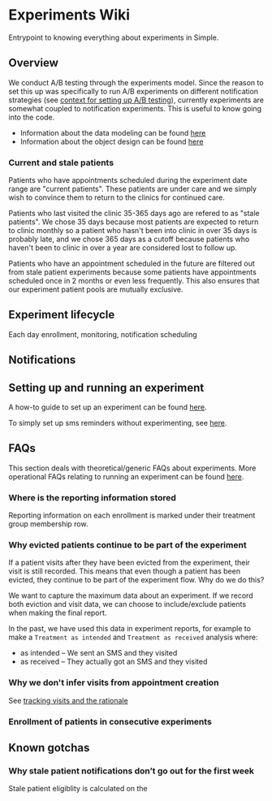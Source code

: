 # Experiments Wiki

Entrypoint to knowing everything about experiments in Simple.

## Overview

We conduct A/B testing through the experiments model. Since the reason to set this up was specifically to run A/B experiments on different notification strategies (see [context for setting up A/B testing](https://github.com/simpledotorg/simple-server/blob/master/doc/arch/017-ab-testing.md#context)), currently experiments are somewhat coupled to notification experiments. This is useful to know going into the code.

- Information about the data modeling can be found [here](https://github.com/simpledotorg/simple-server/blob/master/doc/arch/017-ab-testing.md#data-modelling)
- Information about the object design can be found [here](https://github.com/simpledotorg/simple-server/blob/master/doc/arch/019-ab-testing-enhancements.md#object-design-and-separation-of-concerns)

### Current and stale patients

Patients who have appointments scheduled during the experiment date range are "current patients". These patients are under care and we simply wish to convince them to return to the clinics for continued care.

Patients who last visited the clinic 35-365 days ago are refered to as "stale patients". We chose 35 days because most patients are expected to return to clinic monthly so a patient who hasn't been into clinic in over 35 days is probably late, and we chose 365 days as a cutoff because patients who haven't been to clinic in over a year are considered lost to follow up.

Patients who have an appointment scheduled in the future are filtered out from stale patient experiments because some patients have appointments scheduled once in 2 months or even less frequently. This also ensures that our experiment patient pools are mutually exclusive.

## Experiment lifecycle

Each day enrollment, monitoring, notification scheduling

## Notifications

## Setting up and running an experiment

A how-to guide to set up an experiment can be found [here](https://github.com/simpledotorg/simple-server/blob/050ed4c4270768feb3243c7489ef29e81115b756/doc/howto/sms_reminder_experiments.md).

To simply set up sms reminders without experimenting, see [here](https://github.com/simpledotorg/simple-server/blob/050ed4c4270768feb3243c7489ef29e81115b756/doc/howto/sms_reminders.md). 

## FAQs

This section deals with theoretical/generic FAQs about experiments. More operational FAQs relating to running an experiment can be found [here](https://github.com/simpledotorg/simple-server/blob/050ed4c4270768feb3243c7489ef29e81115b756/doc/howto/sms_reminders.md).

### Where is the reporting information stored

Reporting information on each enrollment is marked under their treatment group membership row. 

### Why evicted patients continue to be part of the experiment

If a patient visits after they have been evicted from the experiment, their visit is still recorded. This means that even though a patient has been evicted, they continue to be part of the experiment flow. Why do we do this?  

We want to capture the maximum data about an experiment. If we record both eviction and visit data, we can choose to include/exclude patients when making the final report.

In the past, we have used this data in experiment reports, for example to make a `Treatment as intended` and `Treatment as received` analysis where:
- as intended – We sent an SMS and they visited
- as received – They actually got an SMS and they visited

### Why we don't infer visits from appointment creation

See [tracking visits and the rationale](https://github.com/simpledotorg/simple-server/blob/master/doc/arch/019-ab-testing-enhancements.md#tracking-visits)

### Enrollment of patients in consecutive experiments

## Known gotchas

### Why stale patient notifications don’t go out for the first week

Stale patient eligiblity is calculated on the 


